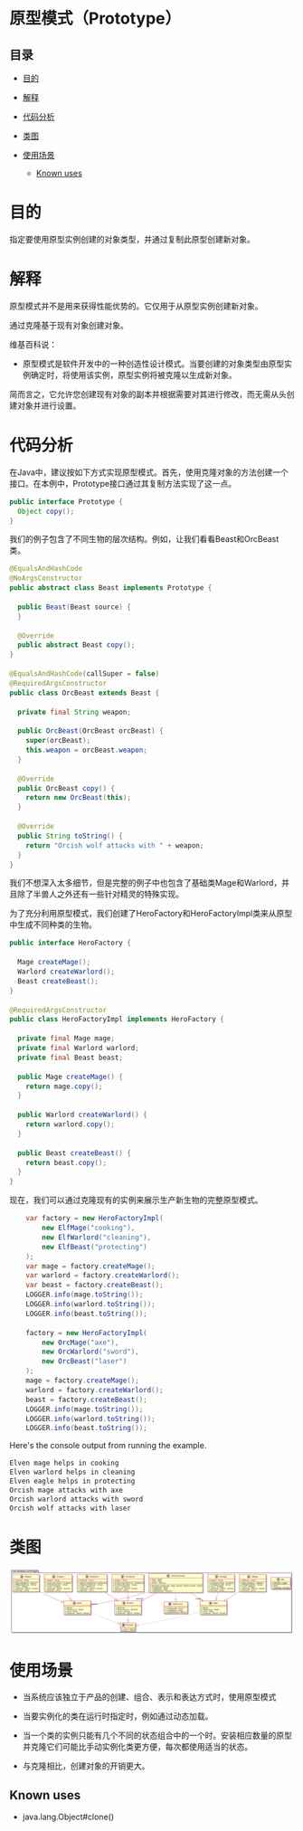 # 原型模式（Prototype）

## 目录

*   [目的](#目的)

*   [解释](#解释)

*   [代码分析](#代码分析)

*   [类图](#类图)

*   [使用场景](#使用场景)

    *   [Known uses](#known-uses)

# 目的

指定要使用原型实例创建的对象类型，并通过复制此原型创建新对象。

# 解释

原型模式并不是用来获得性能优势的。它仅用于从原型实例创建新对象。

通过克隆基于现有对象创建对象。

维基百科说：

*   原型模式是软件开发中的一种创造性设计模式。当要创建的对象类型由原型实例确定时，将使用该实例，原型实例将被克隆以生成新对象。

简而言之，它允许您创建现有对象的副本并根据需要对其进行修改，而无需从头创建对象并进行设置。

# 代码分析

在Java中，建议按如下方式实现原型模式。首先，使用克隆对象的方法创建一个接口。在本例中，Prototype接口通过其复制方法实现了这一点。

```java
public interface Prototype {
  Object copy();
}
```

我们的例子包含了不同生物的层次结构。例如，让我们看看Beast和OrcBeast类。

```java
@EqualsAndHashCode
@NoArgsConstructor
public abstract class Beast implements Prototype {

  public Beast(Beast source) {
  }

  @Override
  public abstract Beast copy();
}

@EqualsAndHashCode(callSuper = false)
@RequiredArgsConstructor
public class OrcBeast extends Beast {

  private final String weapon;

  public OrcBeast(OrcBeast orcBeast) {
    super(orcBeast);
    this.weapon = orcBeast.weapon;
  }

  @Override
  public OrcBeast copy() {
    return new OrcBeast(this);
  }

  @Override
  public String toString() {
    return "Orcish wolf attacks with " + weapon;
  }
}
```

我们不想深入太多细节，但是完整的例子中也包含了基础类Mage和Warlord，并且除了半兽人之外还有一些针对精灵的特殊实现。

为了充分利用原型模式，我们创建了HeroFactory和HeroFactoryImpl类来从原型中生成不同种类的生物。

```java
public interface HeroFactory {
  
  Mage createMage();
  Warlord createWarlord();
  Beast createBeast();
}

@RequiredArgsConstructor
public class HeroFactoryImpl implements HeroFactory {

  private final Mage mage;
  private final Warlord warlord;
  private final Beast beast;

  public Mage createMage() {
    return mage.copy();
  }

  public Warlord createWarlord() {
    return warlord.copy();
  }

  public Beast createBeast() {
    return beast.copy();
  }
}
```

现在，我们可以通过克隆现有的实例来展示生产新生物的完整原型模式。

```java
    var factory = new HeroFactoryImpl(
        new ElfMage("cooking"),
        new ElfWarlord("cleaning"),
        new ElfBeast("protecting")
    );
    var mage = factory.createMage();
    var warlord = factory.createWarlord();
    var beast = factory.createBeast();
    LOGGER.info(mage.toString());
    LOGGER.info(warlord.toString());
    LOGGER.info(beast.toString());

    factory = new HeroFactoryImpl(
        new OrcMage("axe"),
        new OrcWarlord("sword"),
        new OrcBeast("laser")
    );
    mage = factory.createMage();
    warlord = factory.createWarlord();
    beast = factory.createBeast();
    LOGGER.info(mage.toString());
    LOGGER.info(warlord.toString());
    LOGGER.info(beast.toString());
```

Here's the console output from running the example.

```纯文本
Elven mage helps in cooking
Elven warlord helps in cleaning
Elven eagle helps in protecting
Orcish mage attacks with axe
Orcish warlord attacks with sword
Orcish wolf attacks with laser
```

# 类图

![](image/image_n1_-2vYH07.png)

# 使用场景

*   当系统应该独立于产品的创建、组合、表示和表达方式时，使用原型模式

*   当要实例化的类在运行时指定时，例如通过动态加载。

*   当一个类的实例只能有几个不同的状态组合中的一个时。安装相应数量的原型并克隆它们可能比手动实例化类更方便，每次都使用适当的状态。

*   与克隆相比，创建对象的开销更大。

## Known uses

*   java.lang.Object#clone()
